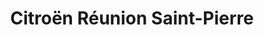 ---
title: "Citroën Réunion Saint-Pierre"
url: /saint-pierre/citroen-reunion-saint-pierre/
shop: voiture
---